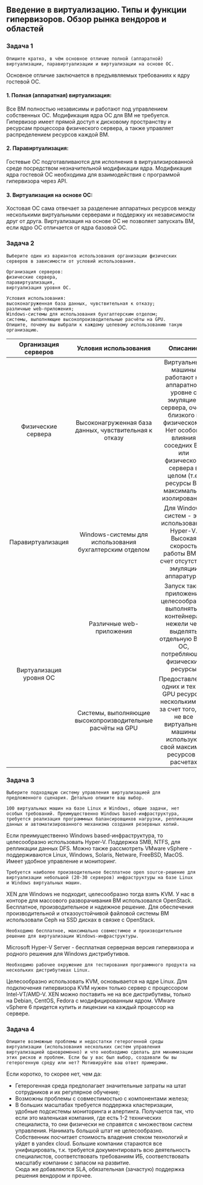 ## Введение в виртуализацию. Типы и функции гипервизоров. Обзор рынка вендоров и областей

### Задача 1
```text
Опишите кратко, в чём основное отличие полной (аппаратной) виртуализации, паравиртуализации и виртуализации на основе ОС.
```
Основное отличие заключается в предъявляемых требованиях к ядру гостевой ОС.
#### 1. Полная (аппаратная) виртуализация:   
Все ВМ полностью независимы и работают под управлением собственных ОС. Модификация ядра ОС для ВМ не требуется. 
Гипервизор имеет прямой доступ к дисковому пространству и ресурсам процессора физического сервера, а также управляет распределением ресурсов каждой ВМ.
#### 2. Паравиртуализация:
Гостевые ОС подготавливаются для исполнения в виртуализированной среде посредством незначительной модификации ядра. 
Модификация ядра гостевой ОС необходима для взаимодействия с программой гипервизора через API.
#### 3. Виртуализация на основе ОС:
Хостовая ОС сама отвечает за разделение аппаратных ресурсов между несколькими виртуальными серверами и поддержку их независимости друг от друга. 
Виртуализация на основе ОС не позволяет запускать ВМ, если ядро ОС отличается от ядра базовой ОС.

### Задача 2
```text
Выберите один из вариантов использования организации физических серверов в зависимости от условий использования.

Организация серверов:
физические сервера,
паравиртуализация,
виртуализация уровня ОС.

Условия использования:
высоконагруженная база данных, чувствительная к отказу;
различные web-приложения;
Windows-системы для использования бухгалтерским отделом;
системы, выполняющие высокопроизводительные расчёты на GPU.
Опишите, почему вы выбрали к каждому целевому использованию такую организацию.
```

<table>
    <thead>
        <tr>
            <th>Организация серверов</th>
            <th>Условия использования </th>
            <th>Описание</th>
        </tr>
    </thead>
    <tbody>
        <tr>
            <td align="center">Физические сервера</td>
            <td align="center">Высоконагруженная база данных, чувствительная к отказу</td>
            <td align="center">
                Виртуальные машины работают на аппаратном уровне с эмуляцией сервера, очень близкого к физическому.
                Нет особого влияния соседних ВМ или физического сервера в целом (т.е. ресурсы ВМ максимально изолированы).
            </td>
        </tr>
        <tr>
            <td align="center">Паравиртуализация</td>
            <td align="center">Windows-системы для использования бухгалтерским отделом</td>
            <td align="center">
                Для Windows систем - это использование Hyper-V.
                Высокая скорость работы ВМ за счет отсутствия эмуляции аппаратуры.
            </td>
        </tr>
        <tr>
            <td rowspan=2 align="center">Виртуализация уровня ОС</td>
            <td align="center">Различные web-приложения</td>
            <td align="center">Запуск таких приложений целесообразно выполнять в контейнерах нежели чем выделять отдельную ВМ с ОС, потребляющей физические ресурсы</td>
        </tr>
        <tr>
            <td align="center">Системы, выполняющие высокопроизводительные расчёты на GPU</td>
            <td align="center">Предоставление одних и тех же GPU ресурсов нескольким ВМ за счет того, что не все виртуальные машины используют свой максимум ресурсов в расчетах</td>
        </tr>
    </tbody>
</table>

### Задача 3
```text
Выберите подходящую систему управления виртуализацией для предложенного сценария. Детально опишите ваш выбор.
```
```text
100 виртуальных машин на базе Linux и Windows, общие задачи, нет особых требований. Преимущественно Windows based-инфраструктура, требуется реализация программных балансировщиков нагрузки, репликации данных и автоматизированного механизма создания резервных копий.
```
Если преимущественно Windows based-инфраструктура, то целесообразно использовать Hyper-V.
Поддержка SMB, NTFS, для репликации данных DFS.
Можно также рассмотреть VMware vSphere - поддерживаются Linux, Windows, Solaris, Netware, FreeBSD, MacOS.
Имеет удобное управление и мониторинг.
```text
Требуется наиболее производительное бесплатное open source-решение для виртуализации небольшой (20-30 серверов) инфраструктуры на базе Linux и Windows виртуальных машин.
```
XEN для Windows не подходит, целесообразно тогда взять KVM.
У нас в конторе для массового разворачивания ВМ использовался OpenStack. Бесплатное, производительное и надежное решение.
Для обеспечения производительной и отказоустойчивой файловой системы ВМ использовали Ceph на SSD дисках в связке с OpenStack.
```text
Необходимо бесплатное, максимально совместимое и производительное решение для виртуализации Windows-инфраструктуры.
```
Microsoft Hyper-V Server - бесплатная серверная версия гипервизора и родного решения для Windows дистрибутивов.
```text
Необходимо рабочее окружение для тестирования программного продукта на нескольких дистрибутивах Linux.
```
Целесообразно использовать KVM, основывается на ядре Linux.
Для подключения гипервизора KVM нужен только сервер с процессором Intel-VT/AMD-V.
XEN можно поставить не на все дистрибутивы, только на Debian, CentOS, Fedora с модифицированным ядром.
VMware vSphere 6 придется купить и лицензии на каждый процессор на сервере.

### Задача 4
```text
Опишите возможные проблемы и недостатки гетерогенной среды виртуализации (использования нескольких систем управления виртуализацией одновременно) и что необходимо сделать для минимизации этих рисков и проблем. Если бы у вас был выбор, создавали бы вы гетерогенную среду или нет? Мотивируйте ваш ответ примерами.
```
Если коротко, то скорее нет, чем да:
* Гетерогенная среда предполагает значительные затраты на штат сотрудников и их регулярное обучение;
* Возможны проблемы с совместимостью с компонентами железа;
* В больших масштабах требуется поддержка кластеризации, удобные подсистемы мониторинга и алертинга.
Получается так, что если это маленькая компания, где есть 1-2 технических специалиста, то они физически не справятся с множеством систем управления. Нанимать большой штат не целесообразно. Собственник посчитает стоимость владения стеком технологий и уйдет в yandex cloud.
Большие компании стараются все унифицировать, т.к. требуется документировать всю деятельность специалистов, соответствовать требованиям ИБ, соответствовать масштабу компании с запасом на развитие.  
Сюда же добавляются SLA, обязательная (зачастую) поддержка решения вендором и прочее.